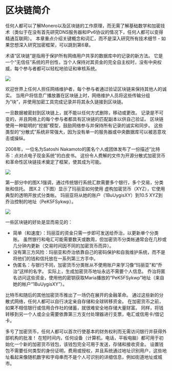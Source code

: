 # 区块链简介

任何人都可以了解Monero以及区块链的工作原理，而无需了解基础数学和加密技术（类似于在没有首先研究DNS服务器和IPv6协议的情况下，任何人都可以变得精通互联网）。 本章重点介绍关键概念和词汇，而不是深入研究所有技术细节 - 如果您想深入研究加密框架，可以跳到第6章。

术语“区块链”是指用于保护所有网络用户共享的数据库中的记录的新方法。 它是一个“无信任”系统的开创性，当个人保持对其资金的完全自主权时，没有中央权威，每个参与者都可以轻松地验证和审核系统。

![](22)

欢迎世界上任何人担任网络维护者，每个参与者通过验证区块链来保持其他人的诚实。 当用户将信息广播放置在区块链上时，网络维护人员将这些传输分组为“块”，并使用加密工具完成记录并将其永久链接到区块链。

一旦数据被密封到区块链上，就不能以任何方式删除，移动或更改。 记录是不可变的，并且网络上的每个参与者都具有区块链的匹配副本以供自己验证。 区块链使用一种聪明的“挖掘”模型，鼓励网络参与并保持所有记录的诚实和同步。 这些类型的“分散式”系统非常强大，因为没有单一的服务器或中央数据库可以被恶意攻击或操纵。

2008年，一位名为Satoshi Nakamoto的匿名个人或团体发布了一份描述“比特币：点对点电子现金系统”的白皮书。 这份令人费解的文件为开源分散式加密货币和革命性区块链技术奠定了框架，使其成为可能。

![](33)

第一部分中的图X.1强调，通过传统银行系统汇款需要多个银行，多个交易，分类账和信托。 图X.2（下图）显示了玛丽亚如何使用
虚构加密货币（XYZ），它使用典型的透明开放式分类帐。 玛丽亚将从她的账户（1BuUygisXY）到10.5 XYZ到乔治控制的地址（PeK5FSykwp）。

![](44)

一些区块链的好处是显而易见的：
- 简单（和速度）：玛丽亚的资金只需一步即可发送给乔治，以更新单个分类账。 虽然银行和电汇可能需要数天或数周，但加密货币分类帐通常会在几秒或几分钟内更新（交易时间因不同的加密货币而异）。
- 没有第三方风险：玛丽亚和乔治依靠自己的密码保护和自我维护系统，而不是将他们的钱和信托放在一系列第三方手中。
- 伪匿名：与银行不同，加密货币分类账从不使用账户来学习像“玛丽亚”和“乔治”这样的名字。 实际上，生成加密货币地址永远不需要个人信息。 乔治将匿名访问这些资金，使用他的密钥获取Maria播放的“PeK5FSykwp”地址（来自她的帐户“1BuUygisXY”）。

比特币和随后的其他加密货币推出了一场仍在展开的金融革命。 通过这些新的分散式网络，任何人都可以自行决定亲自存储和全球转移资金。 在加密货币之前，如果不相信银行或信用合作社的储蓄，就很难安全地存储大量财富。 同样，将钱转移到另一个人或企业需要依靠第三方支付处理器进行支票，电汇或信用卡/借记卡。

多亏了加密货币，任何人都可以首次行使基本的财务权利而无需访问银行并获得外部机构的批准！ 在短时间内，任何设备（计算机，电话，平板电脑）都可用于初始化一个新的加密货币钱包，该钱包完全可用于发送，存储和接收资金。 设置钱包不需要任何类型的身份证明，费用或授权，并且系统通过地址识别用户，这些地址看起来像随机数字和字母串而不是个人可识别的详细信息，例如街道地址或城市。

